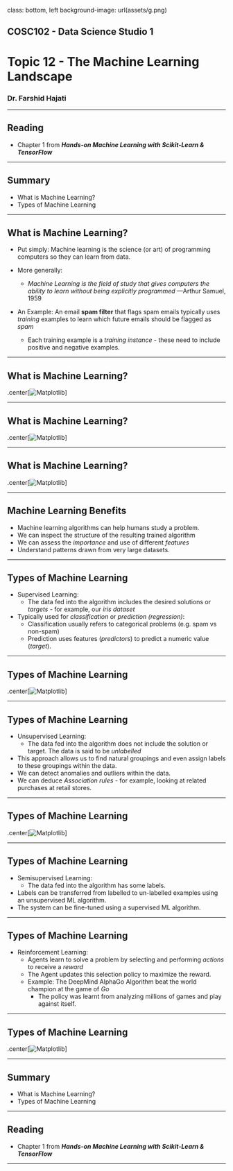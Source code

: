 class: bottom, left
background-image: url(assets/g.png)

<h2 class="title_headings_sml">COSC102 - Data Science Studio 1</h2>

<h1 class="title_headings_sml"> Topic 12 - The Machine Learning Landscape </h1>

<h3 class="title_headings_sml"> Dr. Farshid Hajati </h3>

---

## Reading
* Chapter 1 from ***Hands-on Machine Learning with Scikit-Learn & TensorFlow***

---

## Summary

* What is Machine Learning?
* Types of Machine Learning

---

## What is Machine Learning?

* Put simply: Machine learning is the science (or art) of programming computers so they can learn from data.
* More generally:
  * *Machine Learning is the field of study that gives computers the ability to learn without being explicitly programmed*  —Arthur Samuel, 1959

* An Example: An email **spam filter** that flags spam emails typically uses *training* examples to learn which future emails should be flagged as *spam*
  * Each training example is a *training instance* - these need to include positive and negative examples.  

---

## What is Machine Learning?

.center[![Matplotlib](assets/topic_12/traditional.png)]

---

## What is Machine Learning?

.center[![Matplotlib](assets/topic_12/ml.png)]

---

## What is Machine Learning?

.center[![Matplotlib](assets/topic_12/adaptive.png)]

---

## Machine Learning Benefits

* Machine learning algorithms can help humans study a problem.
* We can inspect the structure of the resulting trained algorithm
* We can assess the *importance* and use of different *features*
* Understand patterns drawn from very large datasets.


---

## Types of Machine Learning

* Supervised Learning: 
  * The data fed into the algorithm includes the desired solutions or *targets* - for example, our *iris dataset*
* Typically used for *classification* or *prediction (regression)*:
  * Classification usually refers to categorical problems (e.g. spam vs non-spam)
  * Prediction uses features (*predictors*) to predict a numeric value (*target*).  

---

## Types of Machine Learning

.center[![Matplotlib](assets/topic_12/regression.png)]

---

## Types of Machine Learning

* Unsupervised Learning:
   * The data fed into the algorithm does not include the solution or target. The data is said to be *unlabelled*
* This approach allows us to find natural groupings and even assign labels to these groupings within the data.  
* We can detect anomalies and outliers within the data.
* We can deduce *Association rules* - for example, looking at related purchases at retail stores.

---

## Types of Machine Learning

.center[![Matplotlib](assets/topic_12/tsne.png)]


---

## Types of Machine Learning

* Semisupervised Learning:
  * The data fed into the algorithm has some labels.
* Labels can be transferred from labelled to un-labelled examples using an unsupervised ML algorithm.
* The system can be fine-tuned using a supervised ML algorithm. 

---

## Types of Machine Learning

* Reinforcement Learning:
  * Agents learn to solve a problem by selecting and performing *actions* to receive a *reward* 
  * The Agent updates this selection policy to maximize the reward.
  * Example: The DeepMind AlphaGo Algorithm beat the world champion at the game of *Go*
    * The policy was learnt from analyzing millions of games and play against itself.  


---

## Types of Machine Learning

.center[![Matplotlib](assets/topic_12/reinforcement.png)]


---

## Summary

* What is Machine Learning?
* Types of Machine Learning

---

## Reading
* Chapter 1 from ***Hands-on Machine Learning with Scikit-Learn & TensorFlow***

---

